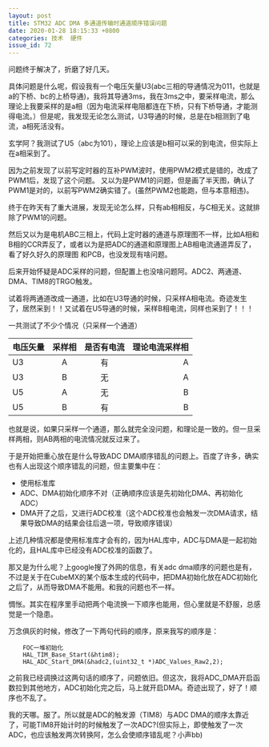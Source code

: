 ```yaml
---
layout: post
title: STM32 ADC DMA 多通道传输时通道顺序错误问题 
date: 2020-01-28 18:15:33 +0800
categories: 技术  硬件
issue_id: 72
--- 
```


问题终于解决了，折磨了好几天。

具体问题是什么呢，假设我有一个电压矢量U3(abc三相的导通情况为011，也就是a的下桥、bc的上桥导通)，我将其导通3ms，我在3ms之中，要采样电流，那么理论上我要采样的是a相（因为电流采样电阻都连在下桥，只有下桥导通，才能测得电流。）但是呢，我发现无论怎么测试，U3导通的时候，总是在b相测到了电流，a相死活没有。

玄学阿？我测试了U5（abc为101），理论上应该是b相可以采的到电流，但实际上在a相采到了。

因为之前发现了以前写定时器的互补PWM波时，使用PWM2模式是错的，改成了PWM1后，发现了这个问题。
又以为是PWM1的问题，但是画了半天图，确认了PWM1是对的，以前写PWM2确实错了。(虽然PWM2也能跑，但与本意相违)。

终于在昨天有了重大进展，发现无论怎么样，只有ab相相反，与C相无关。这就排除了PWM1的问题。

然后又以为是电机ABC三相上，代码上定时器的通道与原理图不一样，比如A相和B相的CCR弄反了，或者以为是把ADC的通道和原理图上AB相电流通道弄反了，看了好久好久的原理图
和PCB，也没发现有啥问题。

后来开始怀疑是ADC采样的问题，但配置上也没啥问题阿。ADC2、两通道、DMA、TIM8的TRGO触发。

试着将两通道改成一通道，比如在U3导通的时候，只采样A相电流。奇迹发生了，居然采到！！又试着在U5导通的时候，采样B相电流，同样也采到了！！！

一共测试了不少个情况（只采样一个通道）

|  电压矢量   | 采样相  | 是否有电流   | 理论电流采样相 |
| :----     | :----:  | :----:  |  ----: |
| U3  | A   | 有    |A |
| U3  | B   | 无    |A |
| U5  | A   | 无    |B |
| U5  | B   | 有    |B |

也就是说，如果只采样一个通道，那么就完全没问题，和理论是一致的。但一旦采样两相，则AB两相的电流情况就反过来了。

于是开始把重心放在是什么导致ADC DMA顺序错乱的问题上。百度了许多，确实也有人出现这个顺序错乱的问题，但主要集中在：

- 使用标准库
- ADC、DMA初始化顺序不对（正确顺序应该是先初始化DMA、再初始化ADC）
- DMA开了之后，又进行ADC校准（这个ADC校准也会触发一次DMA请求，结果导致DMA的结果会往后退一项，导致顺序错误）
  
上述几种情况都是使用标准库才会有的，因为HAL库中，ADC与DMA是一起初始化的，且HAL库中已经没有ADC校准的函数了。

那又是为什么呢？上google搜了外网的信息，有关adc dma顺序的问题也是有，不过是关于在CubeMX的某个版本生成的代码中，把DMA初始化放在ADC初始化之后了，从而导致DMA不能用。和我的问题也不一样。

惆怅。其实在程序里手动把两个电流换一下顺序也能用，但心里就是不舒服，总感觉是一个隐患。

万念俱灰的时候，修改了一下两句代码的顺序，原来我写的顺序是：

```
    FOC一堆初始化
    HAL_TIM_Base_Start(&htim8);
    HAL_ADC_Start_DMA(&hadc2,(uint32_t *)ADC_Values_Raw2,2);
```

之前我已经调换过这两句话的顺序了，问题依旧。但这次，我将ADC_DMA开启函数拉到其他地方，ADC初始化完之后，马上就开启DMA。奇迹出现了，好了！顺序也不乱了。

我的天哪。服了。所以就是ADC的触发源（TIM8）与ADC DMA的顺序太靠近了，可能TIM8开始计时的时候触发了一次ADC?(但实际上，即使触发了一次ADC，也应该触发两次转换阿，怎么会使顺序错乱呢？小声bb)





